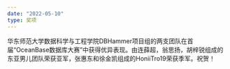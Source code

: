 ```yaml
---
date: "2022-05-10"
type: 奖项
---
```


华东师范大学数据科学与工程学院DBHammer项目组的两支团队在首届“OceanBase数据库大赛”中获得优异表现。由连薛超，翁思扬，胡梓锐组成的东亚男儿团队荣获亚军，张惠东和徐金凯组成的HoniiTro19荣获季军。祝贺！